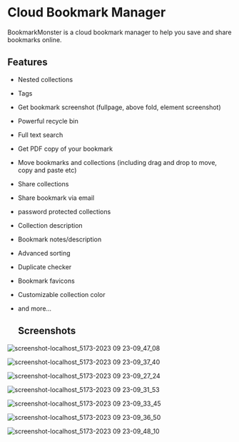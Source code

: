 # Cloud Bookmark Manager

BookmarkMonster is a cloud bookmark manager to help you save and share bookmarks online.

## Features

- Nested collections
- Tags
- Get bookmark screenshot (fullpage, above fold, element screenshot)
- Powerful recycle bin
- Full text search
- Get PDF copy of your bookmark
- Move bookmarks and collections (including drag and drop to move, copy and paste etc)
- Share collections
- Share bookmark via email
- password protected collections
- Collection description
- Bookmark notes/description
- Advanced sorting
- Duplicate checker
- Bookmark favicons
- Customizable collection color
- and more...

  ## Screenshots

![screenshot-localhost_5173-2023 09 23-09_47_08](https://github.com/kwandapchumba/bookmarkmonster/assets/104693526/07c81ecf-eb4f-4a7a-a0aa-661f064b184d)



![screenshot-localhost_5173-2023 09 23-09_37_40](https://github.com/kwandapchumba/bookmarkmonster/assets/104693526/c10ac5f7-20bf-4fda-b7d6-34061bd91470)

  

![screenshot-localhost_5173-2023 09 23-09_27_24](https://github.com/kwandapchumba/bookmarkmonster/assets/104693526/76654e0c-8297-4e79-ac16-53386e558baf)




![screenshot-localhost_5173-2023 09 23-09_31_53](https://github.com/kwandapchumba/bookmarkmonster/assets/104693526/e51d67b2-dc48-424d-b9a6-e5b178d)




![screenshot-localhost_5173-2023 09 23-09_33_45](https://github.com/kwandapchumba/bookmarkmonster/assets/104693526/71ec9792-0eed-470c-9c8a-d564387b4fce)



![screenshot-localhost_5173-2023 09 23-09_36_50](https://github.com/kwandapchumba/bookmarkmonster/assets/104693526/6782dd5b-5ff7-4b9b-afd0-d6565288ec6c)


![screenshot-localhost_5173-2023 09 23-09_48_10](https://github.com/kwandapchumba/bookmarkmonster/assets/104693526/52be49a3-dae8-44df-a1c4-464a9d68093e)

